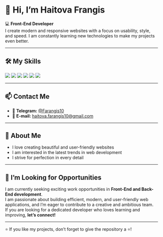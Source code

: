 # 👋 Hi, I’m Haitova Frangis 

💻 **Front-End Developer**  
I create modern and responsive websites with a focus on usability, style, and speed. I am constantly learning new technologies to make my projects even better.

---

## 🛠️ My Skills

<p align="left">
  <img src="https://img.shields.io/badge/HTML5-E34F26?logo=html5&logoColor=fff&style=for-the-badge" />
  <img src="https://img.shields.io/badge/CSS3-1572B6?logo=css3&logoColor=fff&style=for-the-badge" />
  <img src="https://img.shields.io/badge/Sass-CC6699?logo=sass&logoColor=fff&style=for-the-badge" />
  <img src="https://img.shields.io/badge/Tailwind-38B2AC?logo=tailwind-css&logoColor=fff&style=for-the-badge" />
  <img src="https://img.shields.io/badge/C++-00599C?logo=c%2B%2B&logoColor=fff&style=for-the-badge" />
  <img src="https://img.shields.io/badge/Python-3776AB?logo=python&logoColor=fff&style=for-the-badge" />
</p>

---

## 📫 Contact Me

- 📱 **Telegram:** [@Farangis10](#)  
- 📧 **E-mail:** [haitova.farangis10@gmail.com](#)  

---

## 🌟 About Me
- I love creating beautiful and user-friendly websites  
- I am interested in the latest trends in web development  
- I strive for perfection in every detail  

---

## 💼 I’m Looking for Opportunities
I am currently seeking exciting work opportunities in **Front-End and Back-End development**.  
I am passionate about building efficient, modern, and user-friendly web applications, and I’m eager to contribute to a creative and ambitious team.  
If you are looking for a dedicated developer who loves learning and improving, **let’s connect!**  

---

⭐ If you like my projects, don’t forget to give the repository a ⭐!
